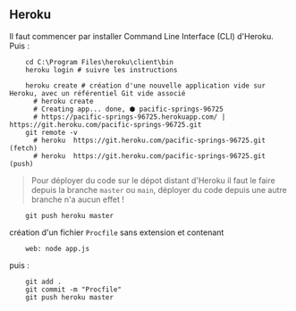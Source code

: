 Heroku
-

Il faut commencer par installer Command Line Interface (CLI) d'Heroku.
Puis :


````shell script
    cd C:\Program Files\heroku\client\bin
    heroku login # suivre les instructions
````
````shell script
    heroku create # création d'une nouvelle application vide sur Heroku, avec un référentiel Git vide associé
      # heroku create
      # Creating app... done, ⬢ pacific-springs-96725
      # https://pacific-springs-96725.herokuapp.com/ | https://git.heroku.com/pacific-springs-96725.git
    git remote -v
      # heroku  https://git.heroku.com/pacific-springs-96725.git (fetch)
      # heroku  https://git.heroku.com/pacific-springs-96725.git (push)
````

> Pour déployer du code sur le dépot distant d'Heroku il faut le faire depuis la branche ``master`` ou ``main``,
> déployer du code depuis une autre branche n'a aucun effet !

````shell script
    git push heroku master
````

création d'un fichier ``Procfile`` sans extension et contenant
````text
    web: node app.js
````
puis :
````shell script
    git add .
    git commit -m "Procfile"
    git push heroku master

````